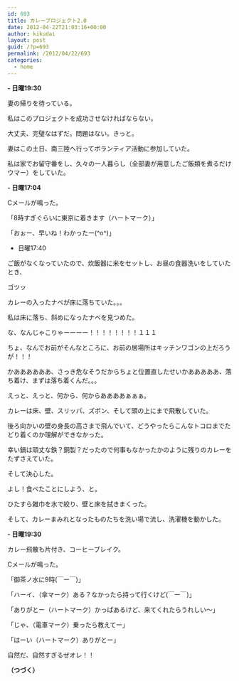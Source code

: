```yaml
---
id: 693
title: カレープロジェクト2.0
date: 2012-04-22T21:03:16+00:00
author: kikudai
layout: post
guid: /?p=693
permalink: /2012/04/22/693
categories:
  - home
---
```

**- 日曜19:30**
  
妻の帰りを待っている。
  
私はこのプロジェクトを成功させなければならない。
  
大丈夫、完璧なはずだ。問題はない。きっと。

妻はこの土日、南三陸へ行ってボランティア活動に参加していた。
  
私は家でお留守番をし、久々の一人暮らし（全部妻が用意したご飯類を煮るだけウマー）をしていた。

**- 日曜17:04**
  
Cメールが鳴った。

「8時すぎぐらいに東京に着きます（ハートマーク）」

「おぉー、早いね！わかったー(^o^)」

- 日曜17:40
  
ご飯がなくなっていたので、炊飯器に米をセットし、お昼の食器洗いをしていたとき、

ゴツッ

カレーの入ったナベが床に落ちていた。。。
  
私は床に落ち、斜めになったナベを見つめた。

な、なんじゃこりゃーーーー！！！！！！！！１１１
  
ちょ、なんでお前がそんなところに、お前の居場所はキッチンワゴンの上だろうが！！！
  
かああああああ、さっき危なそうだからちょと位置直したせいかあああああ、落ち着け、まずは落ち着くんだ。。。
  
えっと、えっと、何から、何からああああぁぁぁ。

カレーは床、壁、スリッパ、ズボン、そして頭の上にまで飛散していた。
  
後ろ向かいの壁の身長の高さまで飛んでいて、どうやったらこんなトコロまでたどり着くのか理解ができなかった。
  
幸い鍋は頑丈な鉄？銅製？だったので何事もなかったかのように残りのカレーをたずさえていた。

そして決心した。
  
よし！食べたことにしよう、と。

ひたすら雑巾を水で絞り、壁と床を拭きまくった。
  
そして、カレーまみれとなったものたちを洗い場で流し、洗濯機を動かした。

**- 日曜19:30**
  
カレー飛散も片付き、コーヒーブレイク。

Cメールが鳴った。

「御茶ノ水に9時(￣ー￣)」

「ハーイ、（傘マーク）ある？なかったら持って行くけど(￣ー￣)」

「ありがとー（ハートマーク）かっぱあるけど、来てくれたらうれしい～」

「じゃ、（電車マーク）乗ったら教えてー」

「はーい（ハートマーク）ありがとー」

自然だ、自然すぎるぜオレ！！

**（つづく）**
